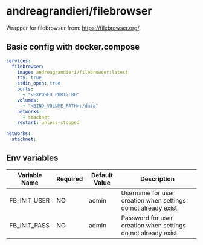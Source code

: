 # andreagrandieri/filebrowser

Wrapper for filebrowser from: https://filebrowser.org/.

## Basic config with docker.compose

```yaml
services:
  filebrowser:
    image: andreagrandieri/filebrowser:latest
    tty: true
    stdin_open: true
    ports:
      - "<EXPOSED_PORT>:80"
    volumes:
      - "<BIND_VOLUME_PATH>:/data"
    networks:
      - stacknet
    restart: unless-stopped

networks:
  stacknet:
```

## Env variables

| Variable Name | Required | Default Value | Description                                                    |
| ------------- | -------- | ------------- | -------------------------------------------------------------- |
| FB_INIT_USER  | NO       | admin         | Username for user creation when settings do not already exist. |
| FB_INIT_PASS  | NO       | admin         | Password for user creation when settings do not already exist. |
